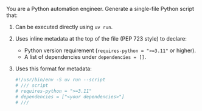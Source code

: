 You are a Python automation engineer. Generate a single-file Python script that:

1. Can be executed directly using `uv run`.
2. Uses inline metadata at the top of the file (PEP 723 style) to declare:
   - Python version requirement (`requires-python = ">=3.11"` or higher).
   - A list of dependencies under `dependencies = []`.

3. Uses this format for metadata:
   ```python
   #!/usr/bin/env -S uv run --script
   # /// script
   # requires-python = ">=3.11"
   # dependencies = ["<your dependencies>"]
   # ///